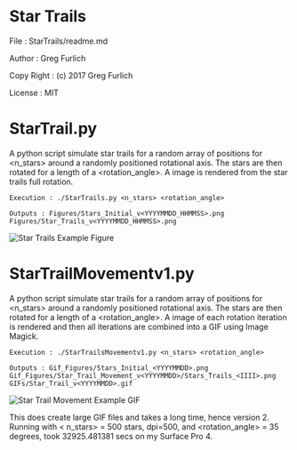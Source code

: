# Star Trails

File : StarTrails/readme.md

Author : Greg Furlich

Copy Right : (c) 2017 Greg Furlich

License : MIT

# StarTrail.py

A python script simulate star trails for a random array of positions for <n_stars> around a randomly positioned rotational axis. The stars are then rotated for a length of a <rotation_angle>. A image is rendered from the star trails full rotation.

	Execution : ./StarTrails.py <n_stars> <rotation_angle>

	Outputs : Figures/Stars_Initial_v<YYYYMMDD_HHMMSS>.png
	Figures/Star_Trails_v<YYYYMMDD_HHMMSS>.png

![Star Trails Example Figure](https://github.com/gfurlich/Projects/blob/master/StarTrails/Figures/Star_Trails_example.png)

 # StarTrailMovementv1.py

A python script simulate star trails for a random array of positions for <n_stars> around a randomly positioned rotational axis. The stars are then rotated for a length of a <rotation_angle>. A image of each rotation iteration is rendered and then all iterations are combined into a GIF using Image Magick.

	Execution : ./StarTrailsMovementv1.py <n_stars> <rotation_angle>

	Outputs : Gif_Figures/Stars_Initial_<YYYYMMDD>.png
	Gif_Figures/Star_Trail_Movement_v<YYYYMMDD>/Stars_Trails_<IIII>.png
	GIFs/Star_Trail_v<YYYYMMDD>.gif

![Star Trail Movement Example GIF](https://github.com/gfurlich/Projects/blob/master/StarTrails/GIFs/Star_Trail_Movement_example.gif)

This does create large GIF files and takes a long time, hence version 2. Running with < n_stars> = 500 stars, dpi=500, and <rotation_angle> = 35 degrees, took 32925.481381 secs on my Surface Pro 4.
